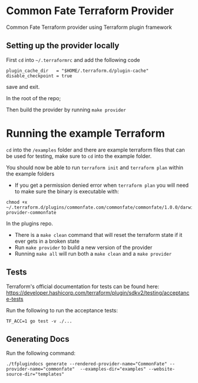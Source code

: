 # Common Fate Terraform Provider
Common Fate Terraform provider using Terraform plugin framework


## Setting up the provider locally
First `cd` into `~/.terraformrc` and add the following code

```
plugin_cache_dir   = "$HOME/.terraform.d/plugin-cache"
disable_checkpoint = true
```
save and exit.

In the root of the repo;

Then build the provider by running `make provider` 

# Running the example Terraform
`cd` into the `/examples` folder and there are example terraform files that can be used for testing, make sure to `cd` into the example folder.

You should now be able to run `terraform init` and `terraform plan` within the example folders

- If you get a permission denied error when `terraform plan` you will need to make sure the binary is executable with:

```
chmod +x ~/.terraform.d/plugins/commonfate.com/commonfate/commonfate/1.0.0/darwin_amd64/terraform-provider-commonfate
```
In the plugins repo.


- There is a `make clean` command that will reset the terraform state if it ever gets in a broken state
- Run `make provider` to build a new version of the provider
- Running `make all` will run both a `make clean` and a `make provider`

## Tests
Terraform's official documentation for tests can be found here: https://developer.hashicorp.com/terraform/plugin/sdkv2/testing/acceptance-tests

Run the following to run the acceptance tests:
```
TF_ACC=1 go test -v ./... 
```


## Generating Docs
Run the following command: 
```
./tfplugindocs generate --rendered-provider-name="CommonFate" --provider-name="commonfate"  --examples-dir="examples" --website-source-dir="templates"
```